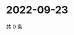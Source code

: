 # 2022-09-23

共 0 条

<!-- BEGIN WEIBO -->
<!-- 最后更新时间 Fri Sep 23 2022 02:20:31 GMT+0800 (China Standard Time) -->

<!-- END WEIBO -->
